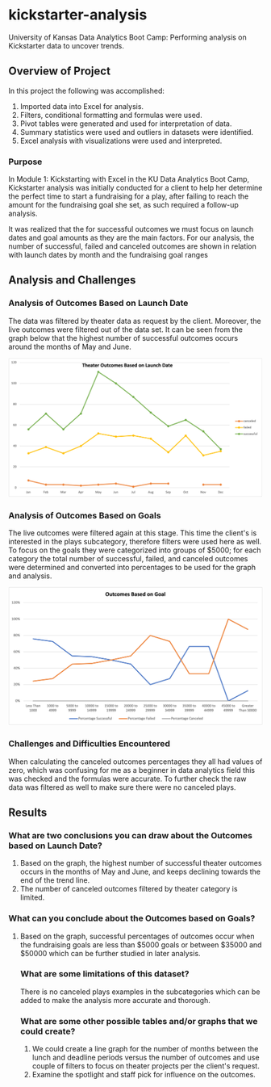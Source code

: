 # kickstarter-analysis
University of Kansas Data Analytics Boot Camp: Performing analysis on Kickstarter data to uncover trends.

## Overview of Project
In this project the following was accomplished:
1. Imported data into Excel for analysis.
2. Filters, conditional formatting and formulas were used.
3. Pivot tables were generated and used for interpretation of data. 
4. Summary statistics were used and outliers in datasets were identified.
5. Excel analysis with visualizations were used and interpreted.


### Purpose
In Module 1: Kickstarting with Excel in the KU Data Analytics Boot Camp, Kickstarter analysis was initially conducted for a client to help her determine the perfect time to start a fundraising for a play, after failing to reach the amount for the fundraising goal she set, as such required a follow-up analysis.

It was realized that the for successful outcomes we must focus on launch dates and goal amounts as they are the main factors. For our analysis, the number of successful, failed and canceled outcomes are shown in relation with launch dates by month and the fundraising goal ranges


## Analysis and Challenges

### Analysis of Outcomes Based on Launch Date
The data was filtered by theater data as request by the client. Moreover, the live outcomes were filtered out of the data set. It can be seen from the graph below that the highest number of successful outcomes occurs around the months of May and June.

![Theater_Outcomes_vs_Launch](resources/Theater_Outcomes_vs_Launch.png)

### Analysis of Outcomes Based on Goals

The live outcomes were filtered again at this stage. This time the client's is interested in the plays subcategory, therefore filters were used here as well. To focus on the goals they were categorized into groups of $5000; for each category the total number of successful, failed, and canceled outcomes were determined and converted into percentages to be used for the graph and analysis.

![Outcomes_vs_Goals.png](resources/Outcomes_vs_Goals.png)


### Challenges and Difficulties Encountered

When calculating the canceled outcomes percentages they all had values of zero, which was confusing for me as a beginner in data analytics field this was checked and the formulas were accurate. To further check the raw data was filtered as well to make sure there were no canceled plays.


## Results

### What are two conclusions you can draw about the Outcomes based on Launch Date?
<ol>
  <li> Based on the graph, the highest number of successful theater outcomes occurs in the months of May and June, and keeps declining towards the end of the trend line. 
  <li> The number of canceled outcomes filtered by theater category is limited.
</ol>

### What can you conclude about the Outcomes based on Goals?
<ol>
  <li> Based on the graph, successful percentages of outcomes occur when the fundraising goals are less than $5000 goals or between $35000 and $50000 which can be further studied in later analysis.

### What are some limitations of this dataset?
There is no canceled plays examples in the subcategories which can be added to make the analysis more accurate and thorough.

### What are some other possible tables and/or graphs that we could create?
<ol>
  <li> We could create a line graph for the number of months between the lunch and deadline periods versus the number of outcomes and use couple of filters to focus on theater projects per the client's request. 
  <li> Examine the spotlight and staff pick for influence on the outcomes.
</ol>
